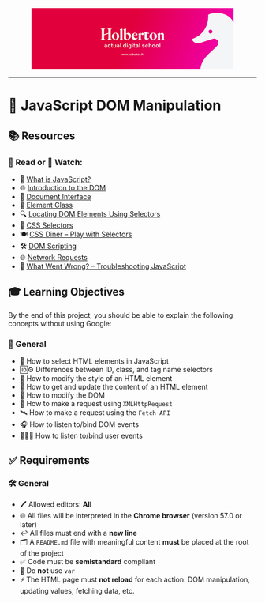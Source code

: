 <div align="center"><img src="https://github.com/ksyv/holbertonschool-web_front_end/blob/main/baniere_holberton.png"></div>

---

# 🎯 JavaScript DOM Manipulation

## 📚 Resources

### 📖 Read or 🎥 Watch:
- 📘 [What is JavaScript?](https://developer.mozilla.org/en-US/docs/Web/JavaScript)
- 🌐 [Introduction to the DOM](https://developer.mozilla.org/en-US/docs/Web/API/Document_Object_Model/Introduction)
- 📄 [Document Interface](https://developer.mozilla.org/en-US/docs/Web/API/Document)
- 🧱 [Element Class](https://developer.mozilla.org/en-US/docs/Web/API/Element)
- 🔍 [Locating DOM Elements Using Selectors](https://developer.mozilla.org/en-US/docs/Web/API/Document/querySelector)
- 🎨 [CSS Selectors](https://developer.mozilla.org/en-US/docs/Web/CSS/CSS_selectors)
- 🍽️ [CSS Diner – Play with Selectors](https://flukeout.github.io/)
- 🛠️ [DOM Scripting](https://javascript.info/dom-nodes)
- 🌐 [Network Requests](https://developer.mozilla.org/en-US/docs/Web/API/Fetch_API)
- 🧯 [What Went Wrong? – Troubleshooting JavaScript](https://developer.mozilla.org/en-US/docs/Learn/Tools_and_testing/Cross_browser_testing/JavaScript)

## 🎓 Learning Objectives

By the end of this project, you should be able to explain the following concepts without using Google:

### 🧠 General
- 🔎 How to select HTML elements in JavaScript
- 🆔⚙️ Differences between ID, class, and tag name selectors
- 🎨 How to modify the style of an HTML element
- 📝 How to get and update the content of an HTML element
- 🧬 How to modify the DOM
- 📡 How to make a request using `XMLHttpRequest`
- 🛰️ How to make a request using the `Fetch API`
- 🎧 How to listen to/bind DOM events
- 🧍‍♂️💬 How to listen to/bind user events

## ✅ Requirements

### 🛠️ General
- 🖊️ Allowed editors: **All**
- 🌐 All files will be interpreted in the **Chrome browser** (version 57.0 or later)
- ↩️ All files must end with a **new line**
- 🗂️ A `README.md` file with meaningful content **must** be placed at the root of the project
- ✅ Code must be **semistandard** compliant
- 🚫 Do **not** use `var`
- ⚡ The HTML page must **not reload** for each action: DOM manipulation, updating values, fetching data, etc.
